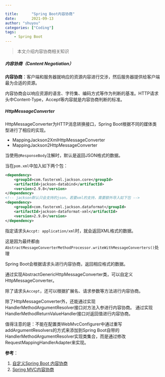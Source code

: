 ```yaml
---

title:      "Spring Boot内容协商"
date:       2021-09-13
author: "shuyou"
categories: ["Coding"]
tags:
    - Spring Boot
---
```


>本文介绍内容协商相关知识

##### 内容协商（Content Negotiation）

**内容协商**：客户端和服务器就响应的资源内容进行交涉，然后服务器提供给客户端最为合适的资源。

内容协商会以响应资源的语言、字符集、编码方式等作为判断的基准。HTTP请求头中Content-Type，Accept等内容就是内容协商判断的标准。

##### HttpMessageConverter
HttpMessageConverter为HTTP消息转换接口，Spring Boot根据不同的媒体类型进行了相应的实现。


-   MappingJackson2XmlHttpMessageConverter
-   MappingJackson2HttpMessageConverter

当使用`@ResponseBody`注解时，默认是返回JSON格式的数据。

当在`pom.xml`中加入如下两个包：
```xml
<dependency>
    <groupId>com.fasterxml.jackson.core</groupId>
    <artifactId>jackson-databind</artifactId>
    <version>2.9.8</version>
</dependency>
<!-- jackson默认只会支持的json。若要xml的支持，需要额外导入如下包 -->
<dependency>
    <groupId>com.fasterxml.jackson.dataformat</groupId>
    <artifactId>jackson-dataformat-xml</artifactId>
    <version>2.9.8</version>
</dependency>
```
指定请求头`Accpt: application/xml`时，就会返回XML格式的数据。

这是因为最终都由`AbstractMessageConverterMethodProcessor.writeWithMessageConverters()`处理

Spring Boot会根据请求头进行内容协商，返回相应格式的数据。

通过实现AbstractGenericHttpMessageConverter类，可以自定义HttpMessageConverter。

除了请求头`Accept`，还可以根据扩展名、请求参数等方法进行内容协商。


除了HttpMessageConverter外，还能通过实现HandlerMethodArgumentResolver接口对方法入参进行内容协商。
通过实现HandlerMethodReturnValueHandler接口对返回值进行内容协商。

值得注意的是：不能在配置类WebMvcConfigurer中通过重写addArgumentResolvers的方式来添加到Spring Boot自带的HandlerMethodArgumentResolver实现类集合，而是通过修改RequestMappingHandlerAdapter来实现。


**参考**：

 1. [自定义Spring Boot 内容协商](https://mrbird.cc/Spring-Boot-Diy-Resolver.html)
 2. [Spring MVC内容协商](https://cloud.tencent.com/developer/article/1497764)
